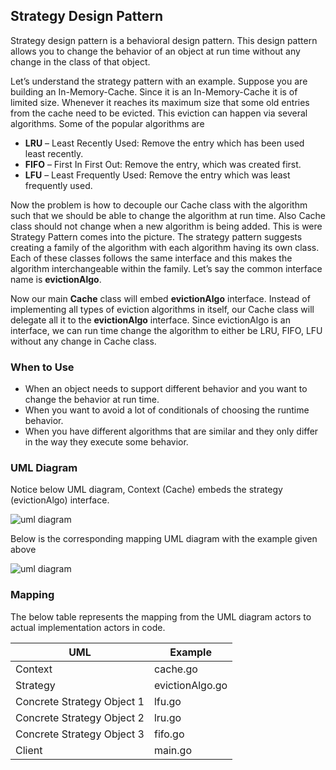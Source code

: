 ## Strategy Design Pattern

Strategy design pattern is a behavioral design pattern. This design pattern allows you to change the behavior of an object at run time without any change in the class of that object.

Let’s understand the strategy pattern with an example. Suppose you are building an In-Memory-Cache. Since it is an In-Memory-Cache it is of limited size. Whenever it reaches its maximum size that some old entries from the cache need to be evicted. This eviction can happen via several algorithms. Some of the popular algorithms are

 - **LRU** – Least Recently Used: Remove the entry which has been used least recently.
 - **FIFO** – First In First Out: Remove the entry, which was created first.
 - **LFU** – Least Frequently Used: Remove the entry which was least frequently used.

Now the problem is how to decouple our Cache class with the algorithm such that we should be able to change the algorithm at run time. Also Cache class should not change when a new algorithm is being added. This is were Strategy Pattern comes into the picture. The strategy pattern suggests creating a family of the algorithm with each algorithm having its own class. Each of these classes follows the same interface and this makes the algorithm interchangeable within the family. Let’s say the common interface name is **evictionAlgo**.

Now our main **Cache** class will embed **evictionAlgo** interface. Instead of implementing all types of eviction algorithms in itself, our Cache class will delegate all it to the **evictionAlgo** interface. Since evictionAlgo is an interface, we can run time change the algorithm to either be LRU, FIFO, LFU without any change in Cache class.

### When to Use

 - When an object needs to support different behavior and you want to change the behavior at run time.
 - When you want to avoid a lot of conditionals of choosing the runtime behavior.
 - When you have different algorithms that are similar and they only differ in the way they execute some behavior.

### UML Diagram

Notice below UML diagram, Context (Cache) embeds the strategy (evictionAlgo) interface.

![uml diagram](https://github.com/filipeandrade6/go-design-patterns/blob/master/behavioural/strategy/img/Strategy-Design-Pattern-1.jpg?raw=true)

Below is the corresponding mapping UML diagram with the example given above

![uml diagram](https://github.com/filipeandrade6/go-design-patterns/blob/master/behavioural/strategy/img/Strategy-Design-Pattern-2.jpg?raw=true)

### Mapping

The below table represents the mapping from the UML diagram actors to actual implementation actors in code.

| UML | Example |
| - | - |
| Context | cache.go |
| Strategy | evictionAlgo.go |
| Concrete Strategy Object 1 | lfu.go |
| Concrete Strategy Object 2 | lru.go |
| Concrete Strategy Object 3 | fifo.go |
| Client | main.go |